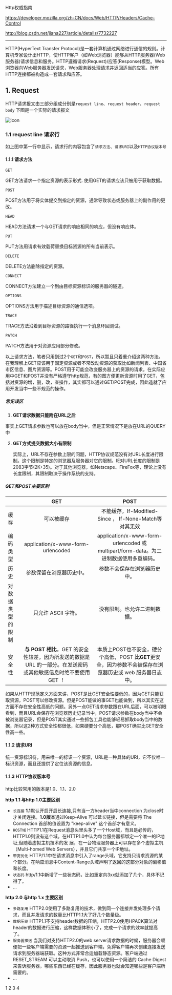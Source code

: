 Http权威指南

https://developer.mozilla.org/zh-CN/docs/Web/HTTP/Headers/Cache-Control

http://blog.csdn.net/jiana227/article/details/7732227

------
HTTP(HyperText Transfer Protocol)是一套计算机通过网络进行通信的规则。计算机专家设计出HTTP，使HTTP客户（如Web浏览器）能够从HTTP服务器(Web服务器)请求信息和服务。HTTP遵循请求(Request)/应答(Response)模型。Web浏览器向Web服务器发送请求，Web服务器处理请求并返回适当的应答。所有HTTP连接都被构造成一套请求和应答。

## 1. Request

HTTP请求报文由三部分组成分别是`request line`、`request header`、`request body` 下图是一个实际的请求报文

![icon](http://dl.iteye.com/upload/attachment/0069/3451/412b4451-2738-3ebc-b1f6-a0cc13b9697b.jpg)

### 1.1 request line 请求行
如上图中第一行中显示，请求行的内容包含了`请求方法`、`请求URI`以及`HTTP协议版本号`

#### 1.1.1 请求方法
`GET`

GET方法请求一个指定资源的表示形式. 使用GET的请求应该只被用于获取数据。

`POST`

POST方法用于将实体提交到指定的资源，通常导致状态或服务器上的副作用的更改。

`HEAD`

HEAD方法请求一个与GET请求的响应相同的响应，但没有响应体。

`PUT`

PUT方法用请求有效载荷替换目标资源的所有当前表示。

`DELETE`

DELETE方法删除指定的资源。

`CONNECT`

CONNECT方法建立一个到由目标资源标识的服务器的隧道。

`OPTIONS`

OPTIONS方法用于描述目标资源的通信选项。

`TRACE`

TRACE方法沿着到目标资源的路径执行一个消息环回测试。

`PATCH`

PATCH方法用于对资源应用部分修改。

以上请求方法，笔者只用到过2个`GET`和`POST`，所以暂且只着重介绍这两种方法。在我理解上GET应该用于固定资源或者不常改动资源的获取比如新闻列表、中国省市区信息、图片资源等。POST用于可能会改变服务器上的资源的请求。在实际应用中GET和POST并没有严格遵守http规范，有的图方便更新资源时用了GET，包括对资源的增，删，改，查操作，其实都可以通过GET/POST完成，因此造就了应用开发当中一些不规范的操作。

##### 常见误区

1. **GET请求数据只能附在URL之后**

 事实上GET请求参数也可以放在body当中，但是正常情况下是放在URL的QUERY中
 
2. **GET方式提交数据大小有限制**

   实际上，URL不存在参数上限的问题，HTTP协议规范没有对URL长度进行限制。这个限制是特定的浏览器及服务器对它的限制。IE对URL长度的限制是2083字节(2K+35)。对于其他浏览器，如Netscape、FireFox等，理论上没有长度限制，其限制取决于操作系统的支持。
 
##### GET和POST主要区别

 
|               | GET           | POST  |
| ------------- |:-------------:| :-----:|
| 缓存         | 可以被缓存 | 不能缓存，If-Modified-Since ， If-None-Match等对其无效 |
| 编码类型      | application/x-www-form-urlencoded      |   application/x-www-form-urlencoded 或 multipart/form-data。为二进制数据使用多重编码。 |
| 历史 | 参数保留在浏览器历史中。      |    参数不会保存在浏览器历史中。 |
| 对数据类型的限制 | 只允许 ASCII 字符。      |    没有限制。也允许二进制数据。 |
| 安全性 | **与 POST 相比**，GET 的安全性较差，因为所发送的数据是 URL 的一部分。在发送密码或其他敏感信息时绝不要使用 GET ！      |   本质上POST也不安全，硬分个高低，POST **比GET**更安全，因为参数不会被保存在浏览器历史或 web 服务器日志中。 |


如果从HTTP规范定义方面来讲，POST是比GET安全性要低的，因为GET只能获取资源，POST可以修改资源。但是POST能做的事GET也能做到，所以其实在这方面不存在安全性高低的问题。另外一点GET请求参数跟在URL后面，可以被明眼看到，而且URL会保存在浏览器历史记录当中，POST请求参数在body当中不会被浏览器记录，但是POST其实通过一些抓包工具也能够轻易抓取body当中的数据，所以这2种方式安全性都很低，如果硬要分个高低，那POST确实比GET安全性高一些。

#### 1.1.2 请求URI
统一资源标识符，用来唯一的标识一个资源，URL是一种具体的URI，它不仅唯一标识资源，而且还提供了定位该资源的信息。

#### 1.1.3 HTTP协议版本号
http比较常用的版本是1.0、1.1、2.0

**http 1.1 与http 1.0主要区别**

- `长连接` **1.1**默认开启开启长连接,只有当一方header当中connection 为close时才关闭连接。**1.0版本**通过Keep-Alive 可以延长链接，但是需要将 The Connection 首部的值设置为  "keep-alive" 这个首部才有意义。
- `HOST域`  HTTP1.1在Request消息头里头多了一个Host域，而且是必传的，HTTP1.0则没有这个域。在HTTP1.0中认为每台服务器都绑定一个唯一的IP地址,但随着虚拟主机技术的发 展，在一台物理服务器上可以存在多个虚拟主机（Multi-homed Web Servers），并且它们共享一个IP地址。
- `带宽优化` HTTP/1.1中在请求消息中引入了range头域，它支持只请求资源的某个部分。在响应消息中Content-Range头域声明了返回的这部分对象的偏移值和长度。
- `状态码` http/1.1中新增了一些状态码，比如重定向3xx就添加了几个，具体不记得了。
- ...

**http 2.0 与http 1.x 主要区别**

- `多路复用` HTTP2.0使用了多路复用的技术，做到同一个连接并发处理多个请求，而且并发请求的数量比HTTP1.1大了好几个数量级。
- `数据压缩` HTTP1.1不支持header数据的压缩，HTTP2.0使用HPACK算法对header的数据进行压缩，这样数据体积小了，完成一个请求的效率就提高了。
- `服务器推送` 当我们对支持HTTP2.0的web server请求数据的时候，服务器会顺便把一些客户端需要的资源一起推送到客户端，免得客户端再次创建连接发送请求到服务器端获取。这种方式非常合适加载静态资源。客户端通过 RESET_STREAM 可以主动取消 Push，也可以使用一个简洁的 Cache Digest 来告诉服务器，哪些东西已经在缓存，因此服务器也就会知道哪些是客户端所需要的。
- ...

1
2
3
4


